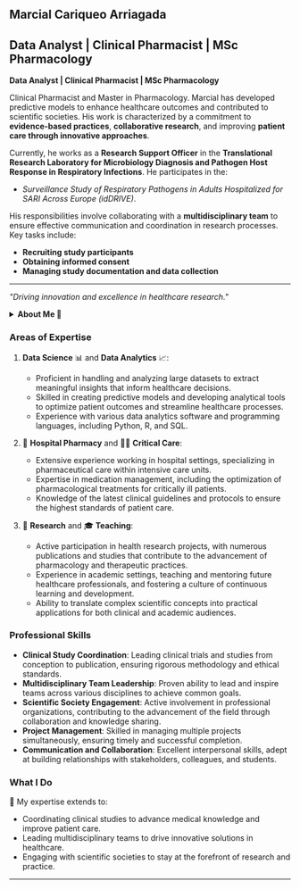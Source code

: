 
## Marcial Cariqueo Arriagada
Data Analyst | Clinical Pharmacist | MSc Pharmacology
---

**Data Analyst | Clinical Pharmacist | MSc Pharmacology**  

Clinical Pharmacist and Master in Pharmacology. Marcial has developed predictive models to enhance healthcare outcomes and contributed to scientific societies. His work is characterized by a commitment to **evidence-based practices**, **collaborative research**, and improving **patient care through innovative approaches**.

Currently, he works as a **Research Support Officer** in the **Translational Research Laboratory for Microbiology Diagnosis and Pathogen Host Response in Respiratory Infections**. He participates in the:

- *Surveillance Study of Respiratory Pathogens in Adults Hospitalized for SARI Across Europe (idDRIVE)*.  

His responsibilities involve collaborating with a **multidisciplinary team** to ensure effective communication and coordination in research processes. Key tasks include:

- **Recruiting study participants**  
- **Obtaining informed consent**  
- **Managing study documentation and data collection**  

---

*"Driving innovation and excellence in healthcare research."*




<details>
   <summary>
      <strong>
         About Me 🚀
      </strong>
   </summary>

  With over a decade of professional experience as a pharmacist and a Master's degree in Pharmacology, I have built a robust career spanning multiple domains including hospital pharmacy, critical care, data science, research, and teaching. My career is marked by a commitment to improving healthcare through evidence-based practices, innovative research, and collaborative efforts. I have a proven track record in coordinating clinical studies, leading multidisciplinary teams, and contributing to scientific societies, all of which underscore my dedication to advancing the field of health research.

</details>


### Areas of Expertise

1. **Data Science** 📊 and **Data Analytics** 📈:

   - Proficient in handling and analyzing large datasets to extract meaningful insights that inform healthcare decisions.
   - Skilled in creating predictive models and developing analytical tools to optimize patient outcomes and streamline healthcare processes.
   - Experience with various data analytics software and programming languages, including Python, R, and SQL.

2. 🏥 **Hospital Pharmacy** and 🧑‍⚕️ **Critical Care**:

   - Extensive experience working in hospital settings, specializing in pharmaceutical care within intensive care units.
   - Expertise in medication management, including the optimization of pharmacological treatments for critically ill patients.
   - Knowledge of the latest clinical guidelines and protocols to ensure the highest standards of patient care.

3. 🔬 **Research** and 🎓 **Teaching**:

   - Active participation in health research projects, with numerous publications and studies that contribute to the advancement of pharmacology and therapeutic practices.
   - Experience in academic settings, teaching and mentoring future healthcare professionals, and fostering a culture of continuous learning and development.
   - Ability to translate complex scientific concepts into practical applications for both clinical and academic audiences.

### Professional Skills

- **Clinical Study Coordination**: Leading clinical trials and studies from conception to publication, ensuring rigorous methodology and ethical standards.
- **Multidisciplinary Team Leadership**: Proven ability to lead and inspire teams across various disciplines to achieve common goals.
- **Scientific Society Engagement**: Active involvement in professional organizations, contributing to the advancement of the field through collaboration and knowledge sharing.
- **Project Management**: Skilled in managing multiple projects simultaneously, ensuring timely and successful completion.
- **Communication and Collaboration**: Excellent interpersonal skills, adept at building relationships with stakeholders, colleagues, and students.

### What I Do

🔗 My expertise extends to:

- Coordinating clinical studies to advance medical knowledge and improve patient care.
- Leading multidisciplinary teams to drive innovative solutions in healthcare.
- Engaging with scientific societies to stay at the forefront of research and practice.

---


